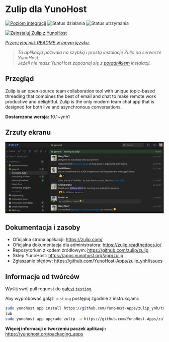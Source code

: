 <!--
To README zostało automatycznie wygenerowane przez <https://github.com/YunoHost/apps/tree/master/tools/readme_generator>
Nie powinno być ono edytowane ręcznie.
-->

# Zulip dla YunoHost

[![Poziom integracji](https://apps.yunohost.org/badge/integration/zulip)](https://ci-apps.yunohost.org/ci/apps/zulip/)
![Status działania](https://apps.yunohost.org/badge/state/zulip)
![Status utrzymania](https://apps.yunohost.org/badge/maintained/zulip)

[![Zainstaluj Zulip z YunoHost](https://install-app.yunohost.org/install-with-yunohost.svg)](https://install-app.yunohost.org/?app=zulip)

*[Przeczytaj plik README w innym języku.](./ALL_README.md)*

> *Ta aplikacja pozwala na szybką i prostą instalację Zulip na serwerze YunoHost.*  
> *Jeżeli nie masz YunoHost zapoznaj się z [poradnikiem](https://yunohost.org/install) instalacji.*

## Przegląd

Zulip is an open-source team collaboration tool with unique topic-based threading that combines the best of email and chat to make remote work productive and delightful. Zulip is the only modern team chat app that is designed for both live and asynchronous conversations.

**Dostarczona wersja:** 10.1~ynh1

## Zrzuty ekranu

![Zrzut ekranu z Zulip](./doc/screenshots/screenshot.webp)

## Dokumentacja i zasoby

- Oficjalna strona aplikacji: <https://zulip.com/>
- Oficjalna dokumentacja dla administratora: <https://zulip.readthedocs.io/>
- Repozytorium z kodem źródłowym: <https://github.com/zulip/zulip>
- Sklep YunoHost: <https://apps.yunohost.org/app/zulip>
- Zgłaszanie błędów: <https://github.com/YunoHost-Apps/zulip_ynh/issues>

## Informacje od twórców

Wyślij swój pull request do [gałęzi `testing`](https://github.com/YunoHost-Apps/zulip_ynh/tree/testing).

Aby wypróbować gałąź `testing` postępuj zgodnie z instrukcjami:

```bash
sudo yunohost app install https://github.com/YunoHost-Apps/zulip_ynh/tree/testing --debug
lub
sudo yunohost app upgrade zulip -u https://github.com/YunoHost-Apps/zulip_ynh/tree/testing --debug
```

**Więcej informacji o tworzeniu paczek aplikacji:** <https://yunohost.org/packaging_apps>
